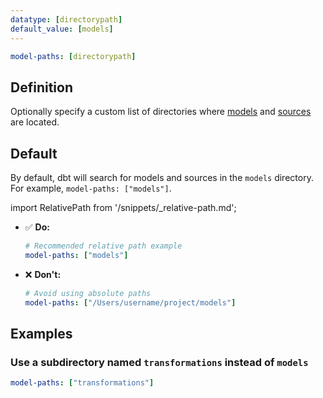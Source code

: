 ```yaml
---
datatype: [directorypath]
default_value: [models]
---
```


<File name='dbt_project.yml'>

```yml
model-paths: [directorypath]
```

</File>

## Definition
Optionally specify a custom list of directories where [models](/docs/build/models) and [sources](/docs/build/sources) are located.

## Default
By default, dbt will search for models and sources in the `models` directory. For example, `model-paths: ["models"]`. 

import RelativePath from '/snippets/_relative-path.md';

<RelativePath 
path="model-paths"
absolute="/Users/username/project/models"
/>

- ✅ **Do:**
    ```yml
    # Recommended relative path example
    model-paths: ["models"]
    ```

- ❌ **Don't:**
    ```yml
    # Avoid using absolute paths
    model-paths: ["/Users/username/project/models"]
    ```
## Examples
### Use a subdirectory named `transformations` instead of `models`

<File name='dbt_project.yml'>

```yml
model-paths: ["transformations"]
```

</File>
